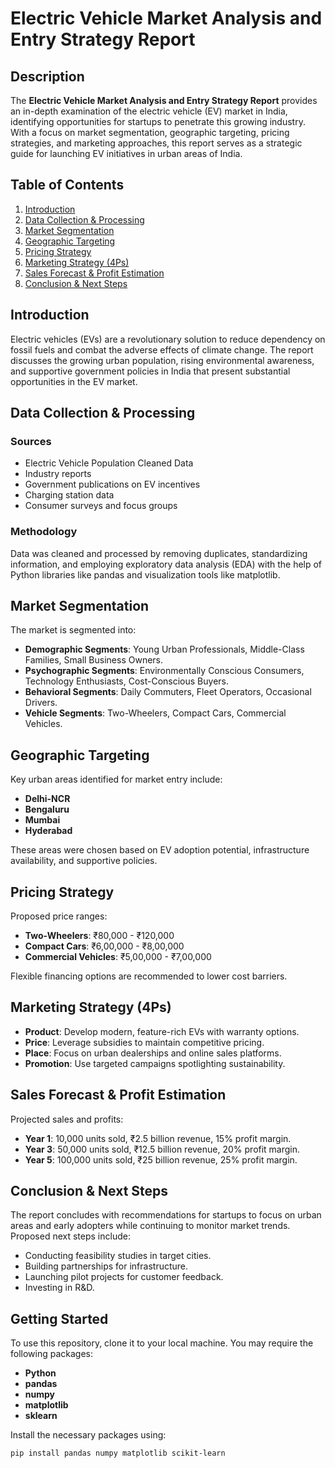 # Electric Vehicle Market Analysis and Entry Strategy Report  

## Description  

The **Electric Vehicle Market Analysis and Entry Strategy Report** provides an in-depth examination of the electric vehicle (EV) market in India, identifying opportunities for startups to penetrate this growing industry. With a focus on market segmentation, geographic targeting, pricing strategies, and marketing approaches, this report serves as a strategic guide for launching EV initiatives in urban areas of India.  

## Table of Contents  
1. [Introduction](#introduction)  
2. [Data Collection & Processing](#data-collection--processing)  
3. [Market Segmentation](#market-segmentation)  
4. [Geographic Targeting](#geographic-targeting)  
5. [Pricing Strategy](#pricing-strategy)  
6. [Marketing Strategy (4Ps)](#marketing-strategy-4ps)  
7. [Sales Forecast & Profit Estimation](#sales-forecast--profit-estimation)  
8. [Conclusion & Next Steps](#conclusion--next-steps)  

## Introduction  

Electric vehicles (EVs) are a revolutionary solution to reduce dependency on fossil fuels and combat the adverse effects of climate change. The report discusses the growing urban population, rising environmental awareness, and supportive government policies in India that present substantial opportunities in the EV market.  

## Data Collection & Processing  

### Sources  
- Electric Vehicle Population Cleaned Data  
- Industry reports  
- Government publications on EV incentives  
- Charging station data  
- Consumer surveys and focus groups  

### Methodology  
Data was cleaned and processed by removing duplicates, standardizing information, and employing exploratory data analysis (EDA) with the help of Python libraries like pandas and visualization tools like matplotlib.  

## Market Segmentation  

The market is segmented into:  
- **Demographic Segments**: Young Urban Professionals, Middle-Class Families, Small Business Owners.  
- **Psychographic Segments**: Environmentally Conscious Consumers, Technology Enthusiasts, Cost-Conscious Buyers.  
- **Behavioral Segments**: Daily Commuters, Fleet Operators, Occasional Drivers.  
- **Vehicle Segments**: Two-Wheelers, Compact Cars, Commercial Vehicles.  

## Geographic Targeting  

Key urban areas identified for market entry include:  
- **Delhi-NCR**  
- **Bengaluru**  
- **Mumbai**  
- **Hyderabad**  

These areas were chosen based on EV adoption potential, infrastructure availability, and supportive policies.  

## Pricing Strategy  

Proposed price ranges:  
- **Two-Wheelers**: ₹80,000 - ₹120,000  
- **Compact Cars**: ₹6,00,000 - ₹8,00,000  
- **Commercial Vehicles**: ₹5,00,000 - ₹7,00,000  

Flexible financing options are recommended to lower cost barriers.  

## Marketing Strategy (4Ps)  

- **Product**: Develop modern, feature-rich EVs with warranty options.  
- **Price**: Leverage subsidies to maintain competitive pricing.  
- **Place**: Focus on urban dealerships and online sales platforms.  
- **Promotion**: Use targeted campaigns spotlighting sustainability.  

## Sales Forecast & Profit Estimation  

Projected sales and profits:  
- **Year 1**: 10,000 units sold, ₹2.5 billion revenue, 15% profit margin.  
- **Year 3**: 50,000 units sold, ₹12.5 billion revenue, 20% profit margin.  
- **Year 5**: 100,000 units sold, ₹25 billion revenue, 25% profit margin.  

## Conclusion & Next Steps  

The report concludes with recommendations for startups to focus on urban areas and early adopters while continuing to monitor market trends. Proposed next steps include:  
- Conducting feasibility studies in target cities.  
- Building partnerships for infrastructure.  
- Launching pilot projects for customer feedback.  
- Investing in R&D.  

## Getting Started  

To use this repository, clone it to your local machine. You may require the following packages:  
- **Python**  
- **pandas**  
- **numpy**  
- **matplotlib**  
- **sklearn**  

Install the necessary packages using:  

```bash  
pip install pandas numpy matplotlib scikit-learn
